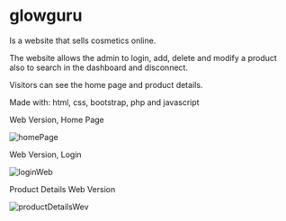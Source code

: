 # glowguru

Is a website that sells cosmetics online.

The website allows the admin to login, add, delete and modify a product also to search in the dashboard and disconnect.

Visitors can see the home page and product details.

Made with: html, css, bootstrap, php and javascript


Web Version, Home Page

![homePage](https://user-images.githubusercontent.com/112892620/213875516-42a75568-dc9f-41e9-9f0b-8b1576e73132.png)

Web Version, Login

![loginWeb](https://user-images.githubusercontent.com/112892620/213875707-4a09e2cb-15d8-4718-97b8-0f72f4e7a3e5.png)


Product Details Web Version

![productDetailsWev](https://user-images.githubusercontent.com/112892620/213875812-9a2e3f9a-c980-4317-86be-1e7161b75bb1.png)


